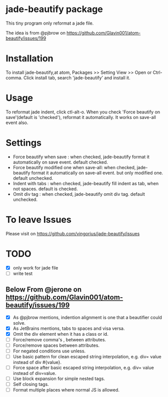 # jade-beautify package

This tiny program only reformat a jade file.

The idea is from @pjbrow on https://github.com/Glavin001/atom-beautify/issues/199

# Installation
To install jade-beautify,at atom, Packages >> Setting View >> Open or Ctrl-comma.
Click install tab, search 'jade-beautify' and install it.

# Usage
To reformat jade indent, click ctl-alt-o.
When you check 'Force beautify on save'(default is 'checked'), reformat it automatically.
It works on save-all event also.

# Settings
- Force beautify when save : when checked, jade-beautify format it automatically on save event. default checked.
- Force beautify modified one when save-all: when checked,  jade-beautify format it automatically on save-all event. but only modified one. default unchecked.
- Indent with tabs : when checked, jade-beautify fill indent as tab, when not spaces. default is checked.
- Omit div tag : when checked, jade-beautify omit div tag. default unchecked.

# To leave Issues
Please visit on https://github.com/vingorius/jade-beautify/issues

# TODO
- [X] only work for jade file
- [ ] write test

## Below From @jerone on https://github.com/Glavin001/atom-beautify/issues/199
- [X] As @pjbrow mentions, indention alignment is one that a beautifier could solve.
- [X] As JetBrains mentions, tabs to spaces and visa versa.
- [X] Omit the div element when it has a class or id.
- [ ] Force/remove comma's , between attributes.
- [ ] Force/remove spaces between attributes.
- [ ] For negated conditions use unless.
- [ ] Use basic pattern for clean escaped string interpolation, e.g. div= value instead of div #{value}.
- [ ] Force space after basic escaped string interpolation, e.g. div= value instead of div=value.
- [ ] Use block expansion for simple nested tags.
- [ ] Self closing tags.
- [ ] Format multiple places where normal JS is allowed.
